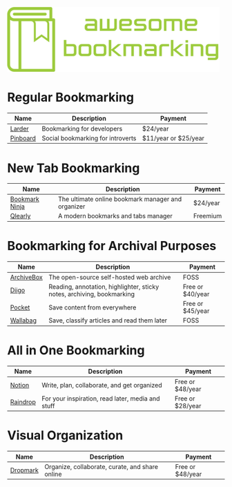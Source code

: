 <img src="logo.svg" height="150">

# Regular Bookmarking

| Name | Description | Payment |
| - | - | - |
| [Larder](https://larder.io/) | Bookmarking for developers | $24/year |
| [Pinboard](https://pinboard.in/) | Social bookmarking for introverts | $11/year or $25/year |

# New Tab Bookmarking

| Name | Description | Payment |
| - | - | - |
| [Bookmark Ninja](https://www.bookmarkninja.com/) | The ultimate online bookmark manager and organizer | $24/year |
| [Qlearly](https://qlearly.com/) | A modern bookmarks and tabs manager | Freemium |

# Bookmarking for Archival Purposes

| Name | Description | Payment |
| - | - | - |
| [ArchiveBox](https://archivebox.io/) | The open-source self-hosted web archive | FOSS |
| [Diigo](https://www.diigo.com/) | Reading, annotation, highlighter, sticky notes, archiving, bookmarking | Free or $40/year |
| [Pocket](https://getpocket.com/) | Save content from everywhere | Free or $45/year |
| [Wallabag](https://wallabag.org/en) | Save, classify articles and read them later | FOSS |

# All in One Bookmarking

| Name | Description | Payment |
| - | - | - |
| [Notion](https://www.notion.so/) | Write, plan, collaborate, and get organized | Free or $48/year |
| [Raindrop](https://raindrop.io/) | For your inspiration, read later, media and stuff | Free or $28/year |

# Visual Organization

| Name | Description | Payment |
| - | - | - |
| [Dropmark](https://www.dropmark.com/) | Organize, collaborate, curate, and share online | Free or $48/year |